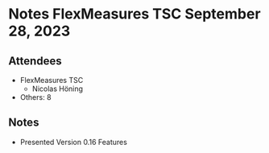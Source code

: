 # Notes FlexMeasures TSC September 28, 2023

## Attendees
- FlexMeasures TSC
  - Nicolas Höning
- Others: 8

 
## Notes
- Presented Version 0.16 Features 


